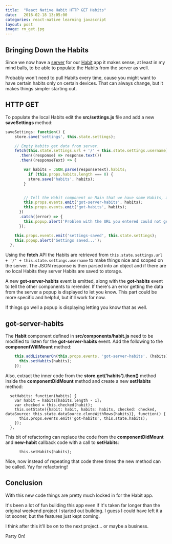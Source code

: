 ```yaml
---
title:  "React Native Habit HTTP GET Habits"
date:   2016-02-18 13:05:00
categories: react-native learning javascript
layout: post
image: rn_get.jpg
---
```


## Bringing Down the Habits

Since we now have a [server](https://github.com/asommer70/thehoick-habit-server) for our [Habit](https://github.com/asommer70/thehoick-habit-app) app it makes sense, at least in my mind balls, to be able to populate the Habits from the server as well.

Probably won't need to pull Habits every time, cause you might want to have certain habits only on certain devices.  That can always change, but it makes things simpler starting out.

<!--more-->

## HTTP GET

To populate the local Habits edit the **src/settings.js** file and add a new **saveSettings** method:

```javascript
saveSettings: function() {
    store.save('settings', this.state.settings);

    // Empty habits get data from server.
    fetch(this.state.settings.url + '/' + this.state.settings.username)
      .then((response) => response.text())
      .then((responseText) => {

        var habits = JSON.parse(responseText).habits;
          if (this.props.habits.length === 0) {
          store.save('habits', habits);
        }


        // Tell the Habit component on Main that we have some Habits, and all the other components.
        this.props.events.emit('got-server-habits', habits);
        this.props.events.emit('got-habits', habits);
      })
      .catch((error) => {
        this.popup.alert('Problem with the URL you entered could not get data.');
      });

    this.props.events.emit('settings-saved', this.state.settings);
    this.popup.alert('Settings saved...');
  },
```

Using the **fetch** API the Habits are retrieved from ```this.state.settings.url + '/' + this.state.settings.username``` to make things nice and scoped on the server.  The JSON response is then parsed into an object and if there are no local Habits they server Habits are saved to storage.

A new **got-server-habits** event is emitted, along with the **got-habits** event to tell the other components to rerender.  If there's an error getting the data from the server a popup is displayed to let you know.  This part could be more specific and helpful, but it'll work for now.

If things go well a popup is displaying letting you know that as well.

## got-server-habits

The **Habit** component defined in **src/components/habit.js** need to be modified to listen for the **got-server-habits** event.  Add the following to the **componentWillMount** method:

```javascript
    this.addListenerOn(this.props.events, 'got-server-habits', (habits) => {
      this.setHabits(habits);
    });
```

Also, extract the inner code from the **store.get('habits').then()** method inside the **componentDidMount** method and create a new **setHabits** method:

```
  setHabits: function(habits) {
    var habit = habits[habits.length - 1];
    var checked = this.checked(habit);
    this.setState({habit: habit, habits: habits, checked: checked, dataSource: this.state.dataSource.cloneWithRows(habits)}, function() {
      this.props.events.emit('got-habits', this.state.habits);
    });
  },
```

This bit of refactoring can replace the code from the **componentDidMount** and **new-habit** callback code with a call to **setHabits**:

```
      this.setHabits(habits);
```

Nice, now instead of repeating that code three times the new method can be called.  Yay for refactoring!

## Conclusion

With this new code things are pretty much locked in for the Habit app.

It's been a lot of fun building this app even if it's taken far longer than the original weekend project I started out building.  I guess I could have left it a lot sooner, but the features just kept coming.

I think after this it'll be on to the next project… or maybe a business.

Party On!
